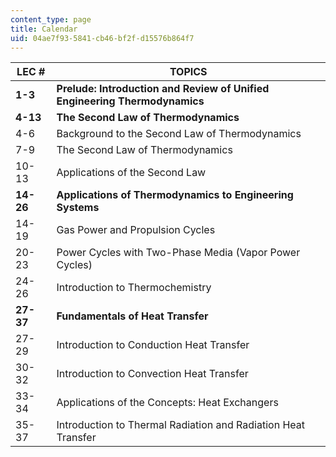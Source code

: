 ```yaml
---
content_type: page
title: Calendar
uid: 04ae7f93-5841-cb46-bf2f-d15576b864f7
---
```


| LEC # | TOPICS |
| --- | --- |
| **1-3** | **Prelude: Introduction and Review of Unified Engineering Thermodynamics** |
| **4-13** | **The Second Law of Thermodynamics** |
| 4-6 | Background to the Second Law of Thermodynamics |
| 7-9 | The Second Law of Thermodynamics |
| 10-13 | Applications of the Second Law |
| **14-26** | **Applications of Thermodynamics to Engineering Systems** |
| 14-19 | Gas Power and Propulsion Cycles |
| 20-23 | Power Cycles with Two-Phase Media (Vapor Power Cycles) |
| 24-26 | Introduction to Thermochemistry |
| **27-37** | **Fundamentals of Heat Transfer** |
| 27-29 | Introduction to Conduction Heat Transfer |
| 30-32 | Introduction to Convection Heat Transfer |
| 33-34 | Applications of the Concepts: Heat Exchangers |
| 35-37 | Introduction to Thermal Radiation and Radiation Heat Transfer
